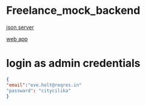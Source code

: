 # Freelance_mock_backend

[json server](https://nervous-calf-earrings.cyclic.app/)

[web app](https://dashing-biscuit-c30c4f.netlify.app/)

# login as admin credentials

```json
{
"email":"eve.holt@reqres.in"
"passward": "citycilika"
}
```
